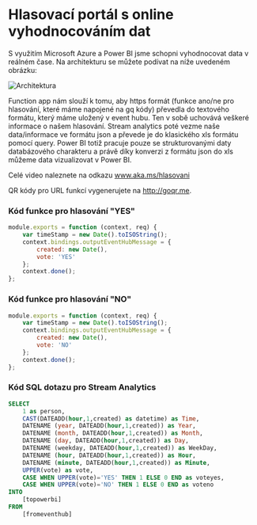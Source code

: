 # Hlasovací portál s online vyhodnocováním dat

S využitím Microsoft Azure a Power BI jsme schopni vyhodnocovat data v reálném čase. Na architekturu se můžete podívat na níže uvedeném obrázku:

![Architektura](www.roadshowproskoly.cz/denisa/architektura_hlasovani3.png)

Function app nám slouží k tomu, aby https formát (funkce ano/ne pro hlasování, které máme napojené na gq kódy) převedla do textového formátu, který máme uložený v event hubu. Ten v sobě uchovává veškeré informace o našem hlasování. Stream analytics poté vezme naše data/informace ve formátu json a převede je do klasického xls formátu pomocí query. Power BI totiž pracuje pouze se strukturovanými daty databázového charakteru a právě díky konverzi z formátu json do xls můžeme data vizualizovat v Power BI. 

Celé video naleznete na odkazu www.aka.ms/hlasovani 

QR kódy pro URL funkcí vygenerujete na  http://goqr.me.

### Kód funkce pro hlasování "YES"

```javascript
module.exports = function (context, req) {
    var timeStamp = new Date().toISOString();
    context.bindings.outputEventHubMessage = {
        created: new Date(),
        vote: 'YES'
    };
    context.done();
};
```

### Kód funkce pro hlasování "NO"

```javascript
module.exports = function (context, req) {
    var timeStamp = new Date().toISOString();
    context.bindings.outputEventHubMessage = {
        created: new Date(),
        vote: 'NO'
    };
    context.done();
};
```

### Kód SQL dotazu pro Stream Analytics

```sql
SELECT
    1 as person,
    CAST(DATEADD(hour,1,created) as datetime) as Time,
    DATENAME (year, DATEADD(hour,1,created)) as Year,
    DATENAME (month, DATEADD(hour,1,created)) as Month,
    DATENAME (day, DATEADD(hour,1,created)) as Day,
    DATENAME (weekday, DATEADD(hour,1,created)) as WeekDay,
    DATENAME (hour, DATEADD(hour,1,created)) as Hour,
    DATENAME (minute, DATEADD(hour,1,created)) as Minute,
    UPPER(vote) as vote,
    CASE WHEN UPPER(vote)='YES' THEN 1 ELSE 0 END as voteyes,
    CASE WHEN UPPER(vote)='NO' THEN 1 ELSE 0 END as voteno
INTO
    [topowerbi]
FROM
    [fromeventhub]
```

